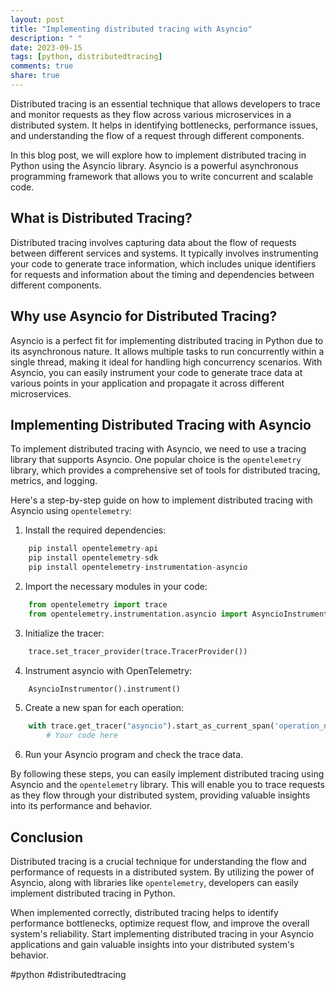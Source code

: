 ```yaml
---
layout: post
title: "Implementing distributed tracing with Asyncio"
description: " "
date: 2023-09-15
tags: [python, distributedtracing]
comments: true
share: true
---
```


Distributed tracing is an essential technique that allows developers to trace and monitor requests as they flow across various microservices in a distributed system. It helps in identifying bottlenecks, performance issues, and understanding the flow of a request through different components.

In this blog post, we will explore how to implement distributed tracing in Python using the Asyncio library. Asyncio is a powerful asynchronous programming framework that allows you to write concurrent and scalable code.

## What is Distributed Tracing?

Distributed tracing involves capturing data about the flow of requests between different services and systems. It typically involves instrumenting your code to generate trace information, which includes unique identifiers for requests and information about the timing and dependencies between different components.

## Why use Asyncio for Distributed Tracing?

Asyncio is a perfect fit for implementing distributed tracing in Python due to its asynchronous nature. It allows multiple tasks to run concurrently within a single thread, making it ideal for handling high concurrency scenarios. With Asyncio, you can easily instrument your code to generate trace data at various points in your application and propagate it across different microservices.

## Implementing Distributed Tracing with Asyncio

To implement distributed tracing with Asyncio, we need to use a tracing library that supports Asyncio. One popular choice is the `opentelemetry` library, which provides a comprehensive set of tools for distributed tracing, metrics, and logging.

Here's a step-by-step guide on how to implement distributed tracing with Asyncio using `opentelemetry`:

1. Install the required dependencies:
```python
    pip install opentelemetry-api
    pip install opentelemetry-sdk
    pip install opentelemetry-instrumentation-asyncio
```
2. Import the necessary modules in your code:
```python
    from opentelemetry import trace
    from opentelemetry.instrumentation.asyncio import AsyncioInstrumentor
```
3. Initialize the tracer:
```python
    trace.set_tracer_provider(trace.TracerProvider())
```
4. Instrument asyncio with OpenTelemetry:
```python
    AsyncioInstrumentor().instrument()
```
5. Create a new span for each operation:
```python
    with trace.get_tracer("asyncio").start_as_current_span('operation_name'):
        # Your code here
```
6. Run your Asyncio program and check the trace data.

By following these steps, you can easily implement distributed tracing using Asyncio and the `opentelemetry` library. This will enable you to trace requests as they flow through your distributed system, providing valuable insights into its performance and behavior.

## Conclusion

Distributed tracing is a crucial technique for understanding the flow and performance of requests in a distributed system. By utilizing the power of Asyncio, along with libraries like `opentelemetry`, developers can easily implement distributed tracing in Python.

When implemented correctly, distributed tracing helps to identify performance bottlenecks, optimize request flow, and improve the overall system's reliability. Start implementing distributed tracing in your Asyncio applications and gain valuable insights into your distributed system's behavior. 

#python #distributedtracing